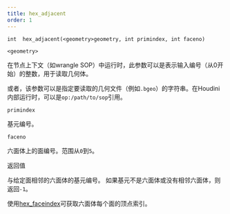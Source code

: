 ```yaml
---
title: hex_adjacent
order: 1
---
```


`int  hex_adjacent(<geometry>geometry, int primindex, int faceno)`

`<geometry>`

在节点上下文（如wrangle SOP）中运行时，此参数可以是表示输入编号（从0开始）的整数，用于读取几何体。

或者，该参数可以是指定要读取的几何文件（例如`.bgeo`）的字符串。在Houdini内部运行时，可以是`op:/path/to/sop`引用。

`primindex`

基元编号。

`faceno`

六面体上的面编号。范围从`0`到`5`。

返回值

与给定面相邻的六面体的基元编号。
如果基元不是六面体或没有相邻六面体，则返回`-1`。

使用[hex_faceindex](./hex_faceindex "返回六面体每个面的顶点索引。")可获取六面体每个面的顶点索引。
